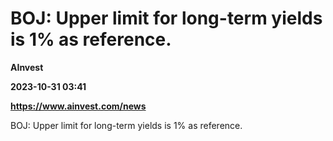 # BOJ: Upper limit for long-term yields is 1% as reference.
**AInvest**

**2023-10-31 03:41**

**https://www.ainvest.com/news**

BOJ: Upper limit for long-term yields is 1% as reference.